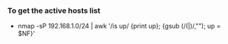 ### To get the active hosts list
- nmap -sP 192.168.1.0/24 | awk '/is up/ {print up}; {gsub (/\(|\)/,""); up = $NF}'
